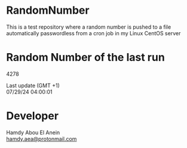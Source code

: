 # RandomNumber    
This is a test repository where a random number is pushed to a file automatically passwordless from a cron job in my Linux CentOS server    
# Random Number of the last run   
4278
      
Last update (GMT +1)    
07/29/24 04:00:01
# Developer    
Hamdy Abou El Anein   
hamdy.aea@protonmail.com
